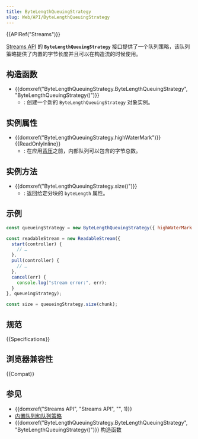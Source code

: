 ```yaml
---
title: ByteLengthQueuingStrategy
slug: Web/API/ByteLengthQueuingStrategy
---
```


{{APIRef("Streams")}}

[Streams API](/zh-CN/docs/Web/API/Streams_API) 的 **`ByteLengthQueuingStrategy`** 接口提供了一个队列策略，该队列策略提供了内置的字节长度并且可以在构造流的时候使用。

## 构造函数

- {{domxref("ByteLengthQueuingStrategy.ByteLengthQueuingStrategy", "ByteLengthQueuingStrategy()")}}
  - : 创建一个新的 `ByteLengthQueuingStrategy` 对象实例。

## 实例属性

- {{domxref("ByteLengthQueuingStrategy.highWaterMark")}} {{ReadOnlyInline}}
  - : 在应用[背压](/zh-CN/docs/Web/API/Streams_API/Concepts#背压)之前，内部队列可以包含的字节总数。

## 实例方法

- {{domxref("ByteLengthQueuingStrategy.size()")}}
  - : 返回给定分块的 `byteLength` 属性。

## 示例

```js
const queueingStrategy = new ByteLengthQueuingStrategy({ highWaterMark: 1 });

const readableStream = new ReadableStream({
  start(controller) {
    // …
  },
  pull(controller) {
    // …
  },
  cancel(err) {
    console.log("stream error:", err);
  }
}, queueingStrategy);

const size = queueingStrategy.size(chunk);
```

## 规范

{{Specifications}}

## 浏览器兼容性

{{Compat}}

## 参见

- {{domxref("Streams API", "Streams API", "", 1)}}
- [内置队列和队列策略](/zh-CN/docs/Web/API/Streams_API/Concepts#内置队列和队列策略)
- {{domxref("ByteLengthQueuingStrategy.ByteLengthQueuingStrategy", "ByteLengthQueuingStrategy()")}} 构造函数
